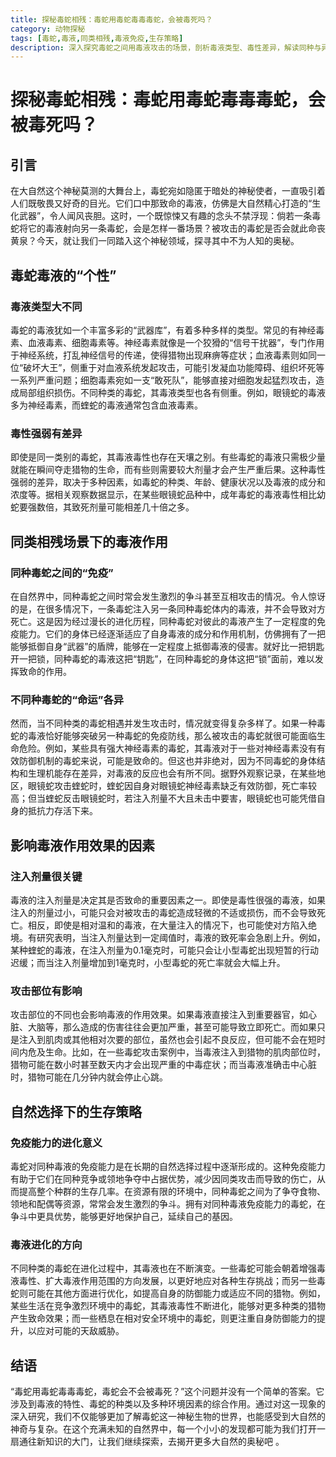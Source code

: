 ```yaml
---
title: 探秘毒蛇相残：毒蛇用毒蛇毒毒毒蛇，会被毒死吗？
category: 动物探秘
tags: [毒蛇,毒液,同类相残,毒液免疫,生存策略]
description: 深入探究毒蛇之间用毒液攻击的场景，剖析毒液类型、毒性差异，解读同种与异种毒蛇互咬时不同的生死结局，以及影响毒液作用效果的多重因素，揭示毒蛇在自然选择下的生存策略。
---
```


# 探秘毒蛇相残：毒蛇用毒蛇毒毒毒蛇，会被毒死吗？

## 引言
在大自然这个神秘莫测的大舞台上，毒蛇宛如隐匿于暗处的神秘使者，一直吸引着人们既敬畏又好奇的目光。它们口中那致命的毒液，仿佛是大自然精心打造的“生化武器”，令人闻风丧胆。这时，一个既惊悚又有趣的念头不禁浮现：倘若一条毒蛇将它的毒液射向另一条毒蛇，会是怎样一番场景？被攻击的毒蛇是否会就此命丧黄泉？今天，就让我们一同踏入这个神秘领域，探寻其中不为人知的奥秘。

## 毒蛇毒液的“个性”

### 毒液类型大不同
毒蛇的毒液犹如一个丰富多彩的“武器库”，有着多种多样的类型。常见的有神经毒素、血液毒素、细胞毒素等。神经毒素就像是一个狡猾的“信号干扰器”，专门作用于神经系统，打乱神经信号的传递，使得猎物出现麻痹等症状；血液毒素则如同一位“破坏大王”，侧重于对血液系统发起攻击，可能引发凝血功能障碍、组织坏死等一系列严重问题；细胞毒素宛如一支“敢死队”，能够直接对细胞发起猛烈攻击，造成局部组织损伤。不同种类的毒蛇，其毒液类型也各有侧重。例如，眼镜蛇的毒液多为神经毒素，而蝰蛇的毒液通常包含血液毒素。

### 毒性强弱有差异
即使是同一类别的毒蛇，其毒液毒性也存在天壤之别。有些毒蛇的毒液只需极少量就能在瞬间夺走猎物的生命，而有些则需要较大剂量才会产生严重后果。这种毒性强弱的差异，取决于多种因素，如毒蛇的种类、年龄、健康状况以及毒液的成分和浓度等。据相关观察数据显示，在某些眼镜蛇品种中，成年毒蛇的毒液毒性相比幼蛇要强数倍，其致死剂量可能相差几十倍之多。

## 同类相残场景下的毒液作用

### 同种毒蛇之间的“免疫”
在自然界中，同种毒蛇之间时常会发生激烈的争斗甚至互相攻击的情况。令人惊讶的是，在很多情况下，一条毒蛇注入另一条同种毒蛇体内的毒液，并不会导致对方死亡。这是因为经过漫长的进化历程，同种毒蛇对彼此的毒液产生了一定程度的免疫能力。它们的身体已经逐渐适应了自身毒液的成分和作用机制，仿佛拥有了一把能够抵御自身“武器”的盾牌，能够在一定程度上抵御毒液的侵害。就好比一把钥匙开一把锁，同种毒蛇的毒液这把“钥匙”，在同种毒蛇的身体这把“锁”面前，难以发挥致命的作用。

### 不同种毒蛇的“命运”各异
然而，当不同种类的毒蛇相遇并发生攻击时，情况就变得复杂多样了。如果一种毒蛇的毒液恰好能够突破另一种毒蛇的免疫防线，那么被攻击的毒蛇就很可能面临生命危险。例如，某些具有强大神经毒素的毒蛇，其毒液对于一些对神经毒素没有有效防御机制的毒蛇来说，可能是致命的。但这也并非绝对，因为不同毒蛇的身体结构和生理机能存在差异，对毒液的反应也会有所不同。据野外观察记录，在某些地区，眼镜蛇攻击蝰蛇时，蝰蛇因自身对眼镜蛇神经毒素缺乏有效防御，死亡率较高；但当蝰蛇反击眼镜蛇时，若注入剂量不大且未击中要害，眼镜蛇也可能凭借自身的抵抗力存活下来。

## 影响毒液作用效果的因素

### 注入剂量很关键
毒液的注入剂量是决定其是否致命的重要因素之一。即使是毒性很强的毒液，如果注入的剂量过小，可能只会对被攻击的毒蛇造成轻微的不适或损伤，而不会导致死亡。相反，即使是相对温和的毒液，在大量注入的情况下，也可能使对方陷入绝境。有研究表明，当注入剂量达到一定阈值时，毒液的致死率会急剧上升。例如，某种蝰蛇的毒液，在注入剂量为0.1毫克时，可能只会让小型毒蛇出现短暂的行动迟缓；而当注入剂量增加到1毫克时，小型毒蛇的死亡率就会大幅上升。

### 攻击部位有影响
攻击部位的不同也会影响毒液的作用效果。如果毒液直接注入到重要器官，如心脏、大脑等，那么造成的伤害往往会更加严重，甚至可能导致立即死亡。而如果只是注入到肌肉或其他相对次要的部位，虽然也会引起不良反应，但可能不会在短时间内危及生命。比如，在一些毒蛇攻击案例中，当毒液注入到猎物的肌肉部位时，猎物可能在数小时甚至数天内才会出现严重的中毒症状；而当毒液准确击中心脏时，猎物可能在几分钟内就会停止心跳。

## 自然选择下的生存策略

### 免疫能力的进化意义
毒蛇对同种毒液的免疫能力是在长期的自然选择过程中逐渐形成的。这种免疫能力有助于它们在同种竞争或领地争夺中占据优势，减少因同类攻击而导致的伤亡，从而提高整个种群的生存几率。在资源有限的环境中，同种毒蛇之间为了争夺食物、领地和配偶等资源，常常会发生激烈的争斗。拥有对同种毒液免疫能力的毒蛇，在争斗中更具优势，能够更好地保护自己，延续自己的基因。

### 毒液进化的方向
不同种类的毒蛇在进化过程中，其毒液也在不断演变。一些毒蛇可能会朝着增强毒液毒性、扩大毒液作用范围的方向发展，以更好地应对各种生存挑战；而另一些毒蛇则可能在其他方面进行优化，如提高自身的防御能力或适应不同的猎物。例如，某些生活在竞争激烈环境中的毒蛇，其毒液毒性不断进化，能够对更多种类的猎物产生致命效果；而一些栖息在相对安全环境中的毒蛇，则更注重自身防御能力的提升，以应对可能的天敌威胁。

## 结语
“毒蛇用毒蛇毒毒毒蛇，毒蛇会不会被毒死？”这个问题并没有一个简单的答案。它涉及到毒液的特性、毒蛇的种类以及多种环境因素的综合作用。通过对这一现象的深入研究，我们不仅能够更加了解毒蛇这一神秘生物的世界，也能感受到大自然的神奇与复杂。在这个充满未知的自然界中，每一个小小的发现都可能为我们打开一扇通往新知识的大门，让我们继续探索，去揭开更多大自然的奥秘吧 。